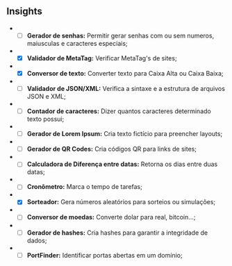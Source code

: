 ## Insights

- -[ ] **Gerador de senhas:** Permitir gerar senhas com ou sem numeros, maiusculas e caracteres especiais;
- -[x] **Validador de MetaTag:** Verificar MetaTag's de sites;
- -[x] **Conversor de texto:** Converter texto para Caixa Alta ou Caixa Baixa;
- -[ ] **Validador de JSON/XML:** Verifica a sintaxe e a estrutura de arquivos JSON e XML;
- -[ ] **Contador de caracteres:** Dizer quantos caracteres determinado texto possui;
- -[ ] **Gerador de Lorem Ipsum:** Cria texto fictício para preencher layouts;
- -[ ] **Gerador de QR Codes:** Cria códigos QR para links de sites;
- -[ ] **Calculadora de Diferença entre datas:** Retorna os dias entre duas datas;
- -[ ] **Cronômetro:** Marca o tempo de tarefas;
- -[x] **Sorteador:** Gera números aleatórios para sorteios ou simulações;
- -[ ] **Conversor de moedas:** Converte dolar para real, bitcoin...;
- -[ ] **Gerador de hashes:** Cria hashes para garantir a integridade de dados;
- -[ ] **PortFinder:** Identificar portas abertas em um domínio;
